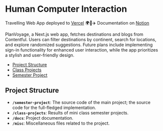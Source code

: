 ﻿# Human Computer Interaction <!-- omit in toc -->

Travelling Web App deployed to [Vercel](https://planvoyage.vercel.app/) 🌍🧳✈️
Documentation on [Notion](https://hciplanvoyage.notion.site/hciplanvoyage/HCI-Projekt-PlanVoyage-35c4aebf467247f29ce52c58a72cb403)

PlanVoyage, a Next.js web app, fetches destinations and blogs from Contentful. Users can filter destinations by continent, search for locations, and explore randomized suggestions. Future plans include implementing sign-in functionality for enhanced user interaction, while the app prioritizes a stylish and user-friendly design.

- [Project Structure](#project-structure)
- [Class Projects](/class-projects)
- [Semester Project](/semester-project)

## Project Structure

- **`/semester-project`**: The source code of the main project; the source code for the full-fledged implementation.
- **`/class-projects`**: Results of mini class semester projects.
- **`/docs`**: Project documentation.
- **`/misc`**: Miscellaneous files related to the project.


